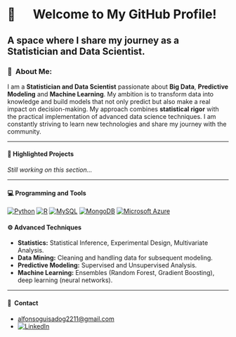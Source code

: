 # 🚀      **Welcome to My GitHub Profile!**
## A space where I share my journey as a Statistician and Data Scientist.

### 👤  About Me:
I am a **Statistician and Data Scientist** passionate about **Big Data**, **Predictive Modeling** and **Machine Learning**. My ambition is to transform data into knowledge and build models that not only predict but also make a real impact on decision-making. My approach combines **statistical rigor** with the practical implementation of advanced data science techniques. I am constantly striving to learn new technologies and share my journey with the community.

---

#### 🔄 Highlighted Projects
_Still working on this section..._

---
  
#### 💻 Programming and Tools
[![Python](https://img.shields.io/badge/Python-3776AB?logo=python&logoColor=fff)](#) [![R](https://img.shields.io/badge/R-%23276DC3.svg?logo=r&logoColor=white)](#)
[![MySQL](https://img.shields.io/badge/MySQL-4479A1?logo=mysql&logoColor=fff)](#) [![MongoDB](https://img.shields.io/badge/MongoDB-%234ea94b.svg?logo=mongodb&logoColor=white)](#) [![Microsoft Azure](https://custom-icon-badges.demolab.com/badge/Microsoft%20Azure-0089D6?logo=msazure&logoColor=white)](#)

#### ⚙️ Advanced Techniques  
- **Statistics:** Statistical Inference, Experimental Design, Multivariate Analysis. 
- **Data Mining:** Cleaning and handling data for subsequent modeling.
- **Predictive Modeling:** Supervised and Unsupervised Analysis.
- **Machine Learning:** Ensembles (Random Forest, Gradient Boosting), deep learning (neural networks).

---

#### 📢  Contact  
- alfonsoguisadog2211@gmail.com
- [![LinkedIn](https://custom-icon-badges.demolab.com/badge/LinkedIn-0A66C2?logo=linkedin-white&logoColor=fff)](https://www.linkedin.com/in/alfonsoguisado)


